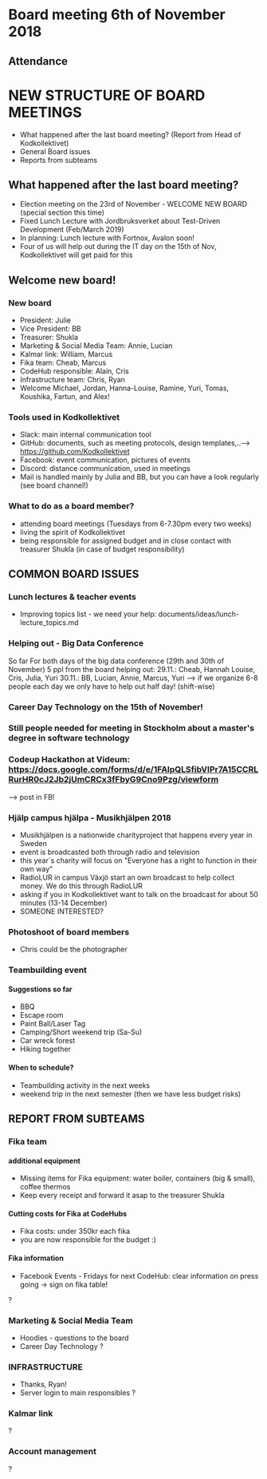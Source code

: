 # Board meeting 6th of November 2018
## Attendance

# NEW STRUCTURE OF BOARD MEETINGS
- What happened after the last board meeting? (Report from Head of Kodkollektivet)
- General Board issues
- Reports from subteams

## What happened after the last board meeting? 
- Election meeting on the 23rd of November - WELCOME NEW BOARD (special section this time)
- Fixed Lunch Lecture with Jordbruksverket about Test-Driven Development (Feb/March 2019)
- In planning: Lunch lecture with Fortnox, Avalon soon!
- Four of us will help out during the IT day on the 15th of Nov, Kodkollektivet will get paid for this

## Welcome new board!

### New board
- President: Julie
- Vice President: BB
- Treasurer: Shukla
- Marketing & Social Media Team: Annie, Lucian
- Kalmar link: William, Marcus
- Fika team: Cheab, Marcus
- CodeHub responsible: Alain, Cris
- Infrastructure team: Chris, Ryan
- Welcome Michael, Jordan, Hanna-Louise, Ramine, Yuri, Tomas, Koushika, Fartun, and Alex!

### Tools used in Kodkollektivet
- Slack: main internal communication tool
- GitHub: documents, such as meeting protocols, design templates,..--> https://github.com/Kodkollektivet
- Facebook: event communication, pictures of events
- Discord: distance communication, used in meetings
- Mail is handled mainly by Julia and BB, but you can have a look regularly (see board channel!)

### What to do as a board member?
- attending board meetings (Tuesdays from 6-7.30pm every two weeks)
- living the spirit of Kodkollektivet
- being responsible for assigned budget and in close contact with treasurer Shukla (in case of budget responsibility)

## COMMON BOARD ISSUES
### Lunch lectures & teacher events
- Improving topics list - we need your help: documents/ideas/lunch-lecture_topics.md

### Helping out - Big Data Conference
So far For both days of the big data conference (29th and 30th of November) 5 ppl from the board helping out:
29.11.: Cheab, Hannah Louise, Cris, Julia, Yuri
30.11.: BB, Lucian, Annie, Marcus, Yuri
--> if we organize 6-8 people each day we only have to help out half day! (shift-wise)

### Career Day Technology on the 15th of November!

### Still people needed for meeting in Stockholm about a master's degree in software technology

### Codeup Hackathon at Videum: https://docs.google.com/forms/d/e/1FAIpQLSfibVIPr7A15CCRLRurHR0cJ2Jb2jUmCRCx3fFbyG9Cno9Pzg/viewform
--> post in FB!

### Hjälp campus hjälpa - Musikhjälpen 2018
- Musikhjälpen is a nationwide charityproject that happens every year in Sweden
- event is broadcasted both through radio and television
- this year´s charity will focus on "Everyone has a right to function in their own way"
- RadioLUR in campus Växjö start an own broadcast to help collect money. We do this through RadioLUR
- asking if you in Kodkollektivet want to talk on the broadcast for about 50 minutes (13-14 December)
- SOMEONE INTERESTED?

### Photoshoot of board members
- Chris could be the photographer

### Teambuilding event
#### Suggestions so far
- BBQ
- Escape room
- Paint Ball/Laser Tag
- Camping/Short weekend trip (Sa-Su)
- Car wreck forest
- Hiking together

#### When to schedule?
- Teambuilding activity in the next weeks
- weekend trip in the next semester (then we have less budget risks)

## REPORT FROM SUBTEAMS
### Fika team
#### additional equipment
- Missing items for Fika equipment: water boiler, containers (big & small), coffee thermos
- Keep every receipt and forward it asap to the treasurer Shukla

#### Cutting costs for Fika at CodeHubs
- Fika costs: under 350kr each fika
- you are now responsible for the budget :)

#### Fika information
- Facebook Events - Fridays for next CodeHub: clear information on press going -> sign on fika table!

?

### Marketing & Social Media Team
- Hoodies - questions to the board
- Career Day Technology
?

### INFRASTRUCTURE
- Thanks, Ryan!
- Server login to main responsibles
?

### Kalmar link
?

### Account management
?

